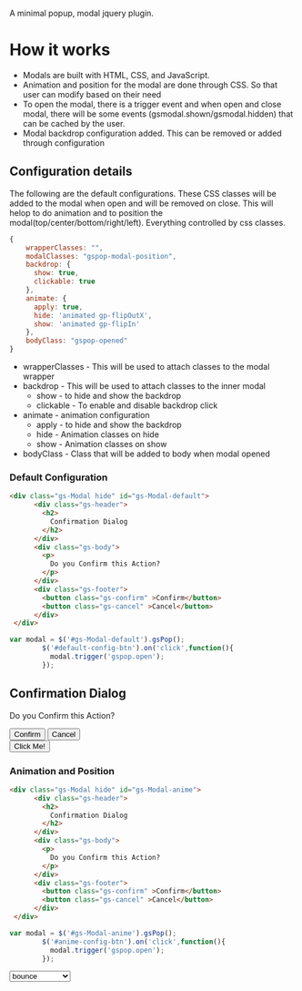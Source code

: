 A minimal popup, modal jquery plugin.

# How it works

*   Modals are built with HTML, CSS, and JavaScript.  
*   Animation and position for the modal are done through CSS. So that user can modify based on their need
*   To open the modal, there is a trigger event and when open and close modal, there will be some events (gsmodal.shown/gsmodal.hidden) that can be cached by the user.
*   Modal backdrop configuration added. This can be removed or added through configuration


## Configuration details
The following are the default configurations. These CSS classes will be added to the modal when open and will be removed on close. 
This will helop to do animation and to position the modal(top/center/bottom/right/left). Everything controlled by css classes.

```js
{   
    wrapperClasses: "",
    modalClasses: "gspop-modal-position",
    backdrop: {
      show: true,
      clickable: true
    },
    animate: {
      apply: true,
      hide: 'animated gp-flipOutX',
      show: 'animated gp-flipIn'
    },
    bodyClass: "gspop-opened"
}
```
- wrapperClasses - This will be used to attach classes to the modal wrapper
- backdrop    - This will be used to attach classes to the inner modal
  - show      - to hide and show the backdrop
  - clickable - To enable and disable backdrop click
- animate     - animation configuration
  - apply     - to hide and show the backdrop
  - hide      - Animation classes on hide
  - show      - Animation classes on show
- bodyClass   - Class that will be added to body when modal opened


### Default Configuration

```html
<div class="gs-Modal hide" id="gs-Modal-default">
      <div class="gs-header">
        <h2>
          Confirmation Dialog
        </h2>
      </div>
      <div class="gs-body">
        <p>
          Do you Confirm this Action?
        </p>
      </div>
      <div class="gs-footer">
        <button class="gs-confirm" >Confirm</button>
        <button class="gs-cancel" >Cancel</button>
      </div>
 </div>
```
```js
var modal = $('#gs-Modal-default').gsPop();
        $('#default-config-btn').on('click',function(){
          modal.trigger('gspop.open');
        });
```
<div class="gs-Modal hide" id="gs-Modal-default">
      <div class="gs-header">
        <h2>
          Confirmation Dialog
        </h2>
      </div>
      <div class="gs-body">
        <p>
          Do you Confirm this Action?
        </p>
      </div>
      <div class="gs-footer">
        <button class="gs-confirm" >Confirm</button>
        <button class="gs-cancel" >Cancel</button>
      </div>
 </div>

<button class="ui secondary button" id="default-config-btn">
  Click Me!
</button>

### Animation and Position

```html
<div class="gs-Modal hide" id="gs-Modal-anime">
      <div class="gs-header">
        <h2>
          Confirmation Dialog
        </h2>
      </div>
      <div class="gs-body">
        <p>
          Do you Confirm this Action?
        </p>
      </div>
      <div class="gs-footer">
        <button class="gs-confirm" >Confirm</button>
        <button class="gs-cancel" >Cancel</button>
      </div>
 </div>
```
```js
var modal = $('#gs-Modal-anime').gsPop();
        $('#anime-config-btn').on('click',function(){
          modal.trigger('gspop.open');
        });
```
  <div class="container">
      <div class="row">
        <div class="col-3">
          <select class="ui dropdown" id="anime-in">
            <optgroup label="Attention Seekers">
              <option value="bounce">bounce</option>
              <option value="flash">flash</option>
              <option value="pulse">pulse</option>
              <option value="rubberBand">rubberBand</option>
              <option value="shake">shake</option>
              <option value="swing">swing</option>
              <option value="tada">tada</option>
              <option value="wobble">wobble</option>
              <option value="jello">jello</option>
              <option value="heartBeat">heartBeat</option>
            </optgroup>

            <optgroup label="Bouncing Entrances">
              <option value="bounceIn">bounceIn</option>
              <option value="bounceInDown">bounceInDown</option>
              <option value="bounceInLeft">bounceInLeft</option>
              <option value="bounceInRight">bounceInRight</option>
              <option value="bounceInUp">bounceInUp</option>
            </optgroup>

            <optgroup label="Bouncing Exits">
              <option value="bounceOut">bounceOut</option>
              <option value="bounceOutDown">bounceOutDown</option>
              <option value="bounceOutLeft">bounceOutLeft</option>
              <option value="bounceOutRight">bounceOutRight</option>
              <option value="bounceOutUp">bounceOutUp</option>
            </optgroup>

            <optgroup label="Fading Entrances">
              <option value="fadeIn">fadeIn</option>
              <option value="fadeInDown">fadeInDown</option>
              <option value="fadeInDownBig">fadeInDownBig</option>
              <option value="fadeInLeft">fadeInLeft</option>
              <option value="fadeInLeftBig">fadeInLeftBig</option>
              <option value="fadeInRight">fadeInRight</option>
              <option value="fadeInRightBig">fadeInRightBig</option>
              <option value="fadeInUp">fadeInUp</option>
              <option value="fadeInUpBig">fadeInUpBig</option>
            </optgroup>

            <optgroup label="Fading Exits">
              <option value="fadeOut">fadeOut</option>
              <option value="fadeOutDown">fadeOutDown</option>
              <option value="fadeOutDownBig">fadeOutDownBig</option>
              <option value="fadeOutLeft">fadeOutLeft</option>
              <option value="fadeOutLeftBig">fadeOutLeftBig</option>
              <option value="fadeOutRight">fadeOutRight</option>
              <option value="fadeOutRightBig">fadeOutRightBig</option>
              <option value="fadeOutUp">fadeOutUp</option>
              <option value="fadeOutUpBig">fadeOutUpBig</option>
            </optgroup>

            <optgroup label="Flippers">
              <option value="flip">flip</option>
              <option value="flipInX">flipInX</option>
              <option value="flipInY">flipInY</option>
              <option value="flipOutX">flipOutX</option>
              <option value="flipOutY">flipOutY</option>
            </optgroup>

            <optgroup label="Lightspeed">
              <option value="lightSpeedIn">lightSpeedIn</option>
              <option value="lightSpeedOut">lightSpeedOut</option>
            </optgroup>

            <optgroup label="Rotating Entrances">
              <option value="rotateIn">rotateIn</option>
              <option value="rotateInDownLeft">rotateInDownLeft</option>
              <option value="rotateInDownRight">rotateInDownRight</option>
              <option value="rotateInUpLeft">rotateInUpLeft</option>
              <option value="rotateInUpRight">rotateInUpRight</option>
            </optgroup>

            <optgroup label="Rotating Exits">
              <option value="rotateOut">rotateOut</option>
              <option value="rotateOutDownLeft">rotateOutDownLeft</option>
              <option value="rotateOutDownRight">rotateOutDownRight</option>
              <option value="rotateOutUpLeft">rotateOutUpLeft</option>
              <option value="rotateOutUpRight">rotateOutUpRight</option>
            </optgroup>

            <optgroup label="Sliding Entrances">
              <option value="slideInUp">slideInUp</option>
              <option value="slideInDown">slideInDown</option>
              <option value="slideInLeft">slideInLeft</option>
              <option value="slideInRight">slideInRight</option>

            </optgroup>
            <optgroup label="Sliding Exits">
              <option value="slideOutUp">slideOutUp</option>
              <option value="slideOutDown">slideOutDown</option>
              <option value="slideOutLeft">slideOutLeft</option>
              <option value="slideOutRight">slideOutRight</option>
              
            </optgroup>
            
            <optgroup label="Zoom Entrances">
              <option value="zoomIn">zoomIn</option>
              <option value="zoomInDown">zoomInDown</option>
              <option value="zoomInLeft">zoomInLeft</option>
              <option value="zoomInRight">zoomInRight</option>
              <option value="zoomInUp">zoomInUp</option>
            </optgroup>
            
            <optgroup label="Zoom Exits">
              <option value="zoomOut">zoomOut</option>
              <option value="zoomOutDown">zoomOutDown</option>
              <option value="zoomOutLeft">zoomOutLeft</option>
              <option value="zoomOutRight">zoomOutRight</option>
              <option value="zoomOutUp">zoomOutUp</option>
            </optgroup>

            <optgroup label="Specials">
              <option value="hinge">hinge</option>
              <option value="jackInTheBox">jackInTheBox</option>
              <option value="rollIn">rollIn</option>
              <option value="rollOut">rollOut</option>
            </optgroup>
      </select>
        </div>
        <div class="col-3">
          <select class="ui dropdown"  id="anime-out">
                <optgroup label="Attention Seekers">
                  <option value="bounce">bounce</option>
                  <option value="flash">flash</option>
                  <option value="pulse">pulse</option>
                  <option value="rubberBand">rubberBand</option>
                  <option value="shake">shake</option>
                  <option value="swing">swing</option>
                  <option value="tada">tada</option>
                  <option value="wobble">wobble</option>
                  <option value="jello">jello</option>
                  <option value="heartBeat">heartBeat</option>
                </optgroup>

                <optgroup label="Bouncing Entrances">
                  <option value="bounceIn">bounceIn</option>
                  <option value="bounceInDown">bounceInDown</option>
                  <option value="bounceInLeft">bounceInLeft</option>
                  <option value="bounceInRight">bounceInRight</option>
                  <option value="bounceInUp">bounceInUp</option>
                </optgroup>

                <optgroup label="Bouncing Exits">
                  <option value="bounceOut">bounceOut</option>
                  <option value="bounceOutDown">bounceOutDown</option>
                  <option value="bounceOutLeft">bounceOutLeft</option>
                  <option value="bounceOutRight">bounceOutRight</option>
                  <option value="bounceOutUp">bounceOutUp</option>
                </optgroup>

                <optgroup label="Fading Entrances">
                  <option value="fadeIn">fadeIn</option>
                  <option value="fadeInDown">fadeInDown</option>
                  <option value="fadeInDownBig">fadeInDownBig</option>
                  <option value="fadeInLeft">fadeInLeft</option>
                  <option value="fadeInLeftBig">fadeInLeftBig</option>
                  <option value="fadeInRight">fadeInRight</option>
                  <option value="fadeInRightBig">fadeInRightBig</option>
                  <option value="fadeInUp">fadeInUp</option>
                  <option value="fadeInUpBig">fadeInUpBig</option>
                </optgroup>

                <optgroup label="Fading Exits">
                  <option value="fadeOut">fadeOut</option>
                  <option value="fadeOutDown">fadeOutDown</option>
                  <option value="fadeOutDownBig">fadeOutDownBig</option>
                  <option value="fadeOutLeft">fadeOutLeft</option>
                  <option value="fadeOutLeftBig">fadeOutLeftBig</option>
                  <option value="fadeOutRight">fadeOutRight</option>
                  <option value="fadeOutRightBig">fadeOutRightBig</option>
                  <option value="fadeOutUp">fadeOutUp</option>
                  <option value="fadeOutUpBig">fadeOutUpBig</option>
                </optgroup>

                <optgroup label="Flippers">
                  <option value="flip">flip</option>
                  <option value="flipInX">flipInX</option>
                  <option value="flipInY">flipInY</option>
                  <option value="flipOutX">flipOutX</option>
                  <option value="flipOutY">flipOutY</option>
                </optgroup>

                <optgroup label="Lightspeed">
                  <option value="lightSpeedIn">lightSpeedIn</option>
                  <option value="lightSpeedOut">lightSpeedOut</option>
                </optgroup>

                <optgroup label="Rotating Entrances">
                  <option value="rotateIn">rotateIn</option>
                  <option value="rotateInDownLeft">rotateInDownLeft</option>
                  <option value="rotateInDownRight">rotateInDownRight</option>
                  <option value="rotateInUpLeft">rotateInUpLeft</option>
                  <option value="rotateInUpRight">rotateInUpRight</option>
                </optgroup>

                <optgroup label="Rotating Exits">
                  <option value="rotateOut">rotateOut</option>
                  <option value="rotateOutDownLeft">rotateOutDownLeft</option>
                  <option value="rotateOutDownRight">rotateOutDownRight</option>
                  <option value="rotateOutUpLeft">rotateOutUpLeft</option>
                  <option value="rotateOutUpRight">rotateOutUpRight</option>
                </optgroup>

                <optgroup label="Sliding Entrances">
                  <option value="slideInUp">slideInUp</option>
                  <option value="slideInDown">slideInDown</option>
                  <option value="slideInLeft">slideInLeft</option>
                  <option value="slideInRight">slideInRight</option>

                </optgroup>
                <optgroup label="Sliding Exits">
                  <option value="slideOutUp">slideOutUp</option>
                  <option value="slideOutDown">slideOutDown</option>
                  <option value="slideOutLeft">slideOutLeft</option>
                  <option value="slideOutRight">slideOutRight</option>
                  
                </optgroup>
                
                <optgroup label="Zoom Entrances">
                  <option value="zoomIn">zoomIn</option>
                  <option value="zoomInDown">zoomInDown</option>
                  <option value="zoomInLeft">zoomInLeft</option>
                  <option value="zoomInRight">zoomInRight</option>
                  <option value="zoomInUp">zoomInUp</option>
                </optgroup>
                
                <optgroup label="Zoom Exits">
                  <option value="zoomOut">zoomOut</option>
                  <option value="zoomOutDown">zoomOutDown</option>
                  <option value="zoomOutLeft">zoomOutLeft</option>
                  <option value="zoomOutRight">zoomOutRight</option>
                  <option value="zoomOutUp">zoomOutUp</option>
                </optgroup>

                <optgroup label="Specials">
                  <option value="hinge">hinge</option>
                  <option value="jackInTheBox">jackInTheBox</option>
                  <option value="rollIn">rollIn</option>
                  <option value="rollOut">rollOut</option>
                </optgroup>
          </select>
        </div>
        <div class="col-3">
          <select class="ui dropdown" id="position">
            <option value="gspop-center-center">gspop-center-center</option>
            <option value="gspop-top-center">gspop-top-center</option>
            <option value="gspop-top-left">gspop-top-left</option>
            <option value="gspop-top-right">gspop-top-right</option>
            <option value="gspop-right-center">gspop-right-center</option>
            <option value="gspop-right-bottom">gspop-right-bottom</option>
            <option value="gspop-bottom-center">gspop-bottom-center</option>
            <option value="gspop-bottom-left">gspop-bottom-left</option>
          </select>
        </div>
      </div>
    </div>




<button class="ui secondary button" id="anime-config-btn">
  Click Me!
</button>

```ruby
# Ruby code with syntax highlighting
GitHubPages::Dependencies.gems.each do |gem, version|
  s.add_dependency(gem, "= #{version}")
end
```
 <h3>sdf</h3>
#### Header 4

*   This is an unordered list following a header.
*   This is an unordered list following a header.
*   This is an unordered list following a header.

##### Header 5

1.  This is an ordered list following a header.
2.  This is an ordered list following a header.
3.  This is an ordered list following a header.

###### Header 6

| head1        | head two          | three |
|:-------------|:------------------|:------|
| ok           | good swedish fish | nice  |
| out of stock | good and plenty   | nice  |
| ok           | good `oreos`      | hmm   |
| ok           | good `zoute` drop | yumm  |

### There's a horizontal rule below this.

* * *

### Here is an unordered list:

*   Item foo
*   Item bar
*   Item baz
*   Item zip

### And an ordered list:

1.  Item one
1.  Item two
1.  Item three
1.  Item four

### And a nested list:

- level 1 item
  - level 2 item
  - level 2 item
    - level 3 item
    - level 3 item
- level 1 item
  - level 2 item
  - level 2 item
  - level 2 item
- level 1 item
  - level 2 item
  - level 2 item
- level 1 item

### Small image

![Octocat](https://github.githubassets.com/images/icons/emoji/octocat.png)

### Large image

![Branching](https://guides.github.com/activities/hello-world/branching.png)


### Definition lists can be used with HTML syntax.

<dl>
<dt>Name</dt>
<dd>Godzilla</dd>
<dt>Born</dt>
<dd>1952</dd>
<dt>Birthplace</dt>
<dd>Japan</dd>
<dt>Color</dt>
<dd>Green</dd>
</dl>

```
Long, single-line code blocks should not wrap. They should horizontally scroll if they are too long. This line should be long enough to demonstrate this.
```

```
The final element.
```
